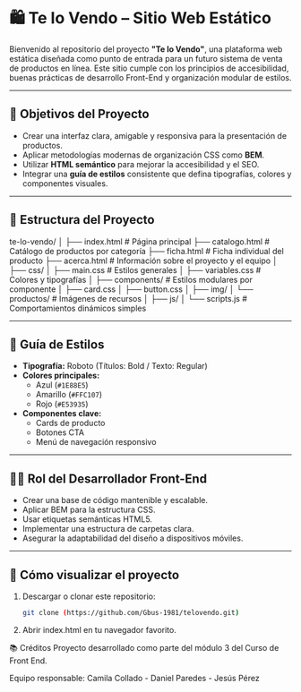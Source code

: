# 🛍️ Te lo Vendo – Sitio Web Estático

Bienvenido al repositorio del proyecto **"Te lo Vendo"**, una plataforma web estática diseñada como punto de entrada para un futuro sistema de venta de productos en línea. Este sitio cumple con los principios de accesibilidad, buenas prácticas de desarrollo Front-End y organización modular de estilos.

---

## 📌 Objetivos del Proyecto

- Crear una interfaz clara, amigable y responsiva para la presentación de productos.
- Aplicar metodologías modernas de organización CSS como **BEM**.
- Utilizar **HTML semántico** para mejorar la accesibilidad y el SEO.
- Integrar una **guía de estilos** consistente que defina tipografías, colores y componentes visuales.

---

## 📁 Estructura del Proyecto

te-lo-vendo/
│
├── index.html # Página principal
├── catalogo.html # Catálogo de productos por categoría
├── ficha.html # Ficha individual del producto
├── acerca.html # Información sobre el proyecto y el equipo
│
├── css/
│ ├── main.css # Estilos generales
│ ├── variables.css # Colores y tipografías
│ ├── components/ # Estilos modulares por componente
│ ├── card.css
│ ├── button.css
│
├── img/
│ └── productos/ # Imágenes de recursos
│
├── js/
│ └── scripts.js # Comportamientos dinámicos simples


---

## 🎨 Guía de Estilos

- **Tipografía:** Roboto (Títulos: Bold / Texto: Regular)
- **Colores principales:**  
  - Azul (`#1E88E5`)  
  - Amarillo (`#FFC107`)  
  - Rojo (`#E53935`)  
- **Componentes clave:**  
  - Cards de producto  
  - Botones CTA  
  - Menú de navegación responsivo

---

## 🧑‍💻 Rol del Desarrollador Front-End

- Crear una base de código mantenible y escalable.
- Aplicar BEM para la estructura CSS.
- Usar etiquetas semánticas HTML5.
- Implementar una estructura de carpetas clara.
- Asegurar la adaptabilidad del diseño a dispositivos móviles.

---

## 🚀 Cómo visualizar el proyecto

1. Descargar o clonar este repositorio:
   ```bash
   git clone (https://github.com/Gbus-1981/telovendo.git)
   
2. Abrir index.html en tu navegador favorito.

📚 Créditos
Proyecto desarrollado como parte del módulo 3 del Curso de Front End.

Equipo responsable: Camila Collado - Daniel Paredes - Jesús Pérez
